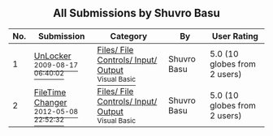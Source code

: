﻿<div align="center">

## All Submissions by Shuvro Basu

</div>

No.  | Submission | Category | By   | User Rating
---- | ---------- | -------- | ---- | -----------
1 | [UnLocker<br /><sup>2009-08-17 06:40:02</sup>](https://github.com/Planet-Source-Code/shuvro-basu-unlocker__1-72365) | [Files/ File Controls/ Input/ Output<br /><sup>Visual Basic</sup>](../ByCategory/files-file-controls-input-output__1-3.md) | Shuvro Basu | 5.0 (10 globes from 2 users)
2 | [FileTime Changer<br /><sup>2012-05-08 22:52:32</sup>](https://github.com/Planet-Source-Code/shuvro-basu-filetime-changer__1-74354) | [Files/ File Controls/ Input/ Output<br /><sup>Visual Basic</sup>](../ByCategory/files-file-controls-input-output__1-3.md) | Shuvro Basu | 5.0 (10 globes from 2 users)
